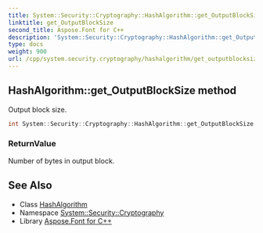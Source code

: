 ```yaml
---
title: System::Security::Cryptography::HashAlgorithm::get_OutputBlockSize method
linktitle: get_OutputBlockSize
second_title: Aspose.Font for C++
description: 'System::Security::Cryptography::HashAlgorithm::get_OutputBlockSize method. Output block size in C++.'
type: docs
weight: 900
url: /cpp/system.security.cryptography/hashalgorithm/get_outputblocksize/
---
```

## HashAlgorithm::get_OutputBlockSize method


Output block size.

```cpp
int System::Security::Cryptography::HashAlgorithm::get_OutputBlockSize() override
```


### ReturnValue

Number of bytes in output block.

## See Also

* Class [HashAlgorithm](../)
* Namespace [System::Security::Cryptography](../../)
* Library [Aspose.Font for C++](../../../)
